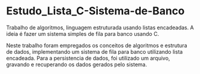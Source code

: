 # Estudo_Lista_C-Sistema-de-Banco
Trabalho de algoritmos, linguagem estruturada usando listas encadeadas. A ideia é fazer um sistema simples de fila para banco usando C.

Neste trabalho foram empregados os conceitos de algoritmos e estrutura de dados, implementando um sistema de fila para banco
utilizando lista encadeada. 
Para a persistencia de dados, foi utilizado um arquivo, gravando e recuperando os dados gerados pelo sistema.
